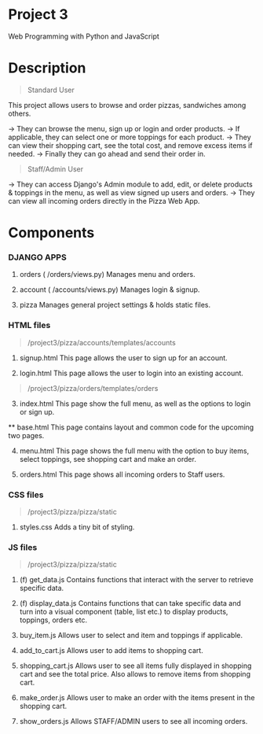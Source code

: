 # Project 3

Web Programming with Python and JavaScript

# Description

> Standard User

This project allows users to browse and order pizzas, sandwiches among others. 

-> They can browse the menu, sign up or login and order products. 
-> If applicable, they can select one or more toppings for each product. 
-> They can view their shopping cart, see the total cost, and remove excess items if needed. 
-> Finally they can go ahead and send their order in. 

> Staff/Admin User

-> They can access Django's Admin module to add, edit, or delete products & toppings in the menu, as well as view signed up users and orders.
-> They can view all incoming orders directly in the Pizza Web App.



# Components

### DJANGO APPS

1. orders ( /orders/views.py)
Manages menu and orders.

2. account ( /accounts/views.py)
Manages login & signup.

3. pizza
Manages general project settings & holds static files.



### HTML files

> /project3/pizza/accounts/templates/accounts

1. signup.html
This page allows the user to sign up for an account.

2. login.html
This page allows the user to login into an existing account.


> /project3/pizza/orders/templates/orders

3. index.html
This page show the full menu, as well as the options to login or sign up.

** base.html
This page contains layout and common code for the upcoming two pages.

4. menu.html
This page shows the full menu with the option to buy items, select toppings, see shopping cart and make an order. 

5. orders.html
This page shows all incoming orders to Staff users.



### CSS files

> /project3/pizza/pizza/static 

1. styles.css
Adds a tiny bit of styling.



### JS files

> /project3/pizza/pizza/static 

1. (f) get_data.js
Contains functions that interact with the server to retrieve specific data.

2. (f) display_data.js
Contains functions that can take specific data and turn into a visual component (table, list etc.) to display products, toppings, orders etc.

3. buy_item.js
Allows user to select and item and toppings if applicable.

4. add_to_cart.js
Allows user to add items to shopping cart. 

5. shopping_cart.js
Allows user to see all items fully displayed in shopping cart and see the total price. Also allows to remove items from shopping cart.

6. make_order.js
Allows user to make an order with the items present in the shopping cart.

7. show_orders.js
Allows STAFF/ADMIN users to see all incoming orders.

